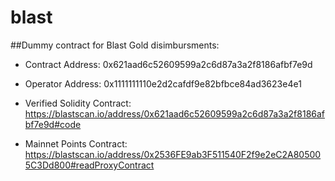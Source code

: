 # blast
##Dummy contract for Blast Gold disimbursments:

- Contract Address: 0x621aad6c52609599a2c6d87a3a2f8186afbf7e9d
- Operator Address: 0x1111111110e2d2cafdf9e82bfbce84ad3623e4e1

- Verified Solidity Contract: https://blastscan.io/address/0x621aad6c52609599a2c6d87a3a2f8186afbf7e9d#code
- Mainnet Points Contract: https://blastscan.io/address/0x2536FE9ab3F511540F2f9e2eC2A805005C3Dd800#readProxyContract
